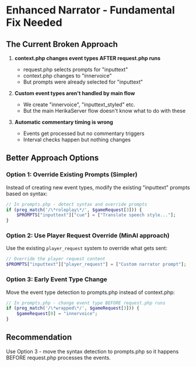 # Enhanced Narrator - Fundamental Fix Needed

## The Current Broken Approach

1. **context.php changes event types AFTER request.php runs**
   - request.php selects prompts for "inputtext" 
   - context.php changes to "innervoice" 
   - But prompts were already selected for "inputtext"

2. **Custom event types aren't handled by main flow**
   - We create "innervoice", "inputtext_styled" etc.
   - But the main HerikaServer flow doesn't know what to do with these

3. **Automatic commentary timing is wrong**
   - Events get processed but no commentary triggers
   - Interval checks happen but nothing changes

## Better Approach Options

### Option 1: Override Existing Prompts (Simpler)
Instead of creating new event types, modify the existing "inputtext" prompts based on syntax:

```php
// In prompts.php - detect syntax and override prompts
if (preg_match('/\*roleplay\*/', $gameRequest[3])) {
    $PROMPTS["inputtext"]["cue"] = ["Translate speech style..."];
}
```

### Option 2: Use Player Request Override (MinAI approach)
Use the existing `player_request` system to override what gets sent:

```php
// Override the player request content
$PROMPTS["inputtext"]["player_request"] = ["Custom narrator prompt"];
```

### Option 3: Early Event Type Change
Move the event type detection to prompts.php instead of context.php:

```php
// In prompts.php - change event type BEFORE request.php runs
if (preg_match('/\*wrapped\*/', $gameRequest[3])) {
    $gameRequest[0] = "innervoice";
}
```

## Recommendation

Use Option 3 - move the syntax detection to prompts.php so it happens BEFORE request.php processes the events.
